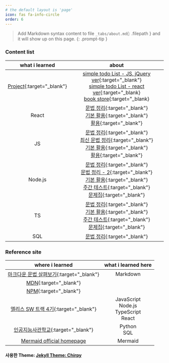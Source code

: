 ```yaml
---
# the default layout is 'page'
icon: fas fa-info-circle
order: 6
---
```


> Add Markdown syntax content to file `_tabs/about.md`{: .filepath } and it will show up on this page.
> {: .prompt-tip }

### Content list

|                                             what i learned                                             |                                                                                                                                                                                                                                                                                                                                          about                                                                                                                                                                                                                                                                                                                                           |
| :----------------------------------------------------------------------------------------------------: | :--------------------------------------------------------------------------------------------------------------------------------------------------------------------------------------------------------------------------------------------------------------------------------------------------------------------------------------------------------------------------------------------------------------------------------------------------------------------------------------------------------------------------------------------------------------------------------------------------------------------------------------------------------------------------------------: |
| [Project](https://github.com/leekh8/leekh8.github.io/tree/main/assets/lib/project/){:target="\_blank"} |                                                                                                                                  [simple todo List - JS, jQuery ver](https://github.com/leekh8/leekh8.github.io/tree/main/assets/lib/project/JS/jQuery/todoList){:target="\_blank"} <br> [simple todo List - react ver](https://github.com/leekh8/leekh8.github.io/tree/main/assets/lib/project/React/todolist/src){:target="\_blank} <br>[book store](https://kdt-gitlab.elice.io/sw_track/class_04/web_project/team01/turtle-books){:target="\_blank}                                                                                                                                  |
|                                                 React                                                  |                                                                                                                                            [문법 정리](https://github.com/leekh8/leekh8.github.io/blob/main/assets/lib/code/React/react-grammar.jsx){:target="\_blank"}<br>[기본 활용](https://github.com/leekh8/leekh8.github.io/blob/main/assets/lib/code/React/react-utilizing-basic.jsx){:target="\_blank"}<br>[활용](https://github.com/leekh8/leekh8.github.io/blob/main/assets/lib/code/React/react-utilizing.jsx){:target="\_blank"}                                                                                                                                             |
|                                                   JS                                                   |                                                                                   [문법 정리](https://github.com/leekh8/leekh8.github.io/blob/main/assets/lib/code/JS/js-grammar.js){:target="\_blank"}<br>[최신 문법 정리](https://github.com/leekh8/leekh8.github.io/blob/main/assets/lib/code/JS/js-grammar-new.js){:target="\_blank"}<br>[기본 활용](https://github.com/leekh8/leekh8.github.io/blob/main/assets/lib/code/JS/js-utilizing-basic.js){:target="\_blank"}<br>[활용](https://github.com/leekh8/leekh8.github.io/blob/main/assets/lib/code/JS/js-utilizing.js){:target="\_blank"} <br>                                                                                    |
|                                                Node.js                                                 | [문법 정리](https://github.com/leekh8/leekh8.github.io/blob/main/assets/lib/code/Node.js/nodejs-grammar.js){:target="\_blank"}<br>[문법 정리 - 2](https://github.com/leekh8/leekh8.github.io/blob/main/assets/lib/code/Node.js/nodejs-grammar-2.js){:target="\_blank"}<br>[기본 활용](https://github.com/leekh8/leekh8.github.io/blob/main/assets/lib/code/Node.js/nodejs-utilizing-basic.js){:target="\_blank"}<br>[주간 테스트](https://github.com/leekh8/leekh8.github.io/blob/main/assets/lib/code/Node.js/nodejs-weekly-test.js){:target="\_blank"}<br>[문제집](https://github.com/leekh8/leekh8.github.io/blob/main/assets/lib/code/Node.js/nodejs-workbook.js){:target="\_blank"} |
|                                                   TS                                                   |                                                                                     [문법 정리](https://github.com/leekh8/leekh8.github.io/blob/main/assets/lib/code/TS/ts-grammar.ts){:target="\_blank"}<br>[기본 활용](https://github.com/leekh8/leekh8.github.io/blob/main/assets/lib/code/TS/ts-utilizing-basic.ts){:target="\_blank"}<br>[주간 테스트](https://github.com/leekh8/leekh8.github.io/blob/main/assets/lib/code/TS/ts-weekly-test.ts){:target="\_blank"}<br>[문제집](https://github.com/leekh8/leekh8.github.io/blob/main/assets/lib/code/TS/ts-workbook.ts){:target="\_blank"}<br>                                                                                     |
|                                                  SQL                                                   |                                                                                                                                                                                                                                                                               [문법 정리](https://github.com/leekh8/leekh8.github.io/blob/main/assets/lib/code/SQL/sql-grammar.sql){:target="\_blank"}<br>                                                                                                                                                                                                                                                                               |

### Reference site

|                                                                                         where i learned                                                                                         |               what i learned here                |
| :---------------------------------------------------------------------------------------------------------------------------------------------------------------------------------------------: | :----------------------------------------------: |
| [마크다운 문법 살펴보기](https://docs.github.com/en/get-started/writing-on-github/getting-started-with-writing-and-formatting-on-github/basic-writing-and-formatting-syntax){:target="\_blank"} |                     Markdown                     |
|                                                                   [MDN](https://developer.mozilla.org/ko/){:target="\_blank"}                                                                   |                                                  |
|                                                                        [NPM](https://www.npmjs.com/){:target="\_blank"}                                                                         |                                                  |
|                                                                [엘리스 SW 트랙 4기](https://elice.training/){:target="\_blank"}                                                                 | JavaScript<br>Node.js<br>TypeScript<br>React<br> |
|                                                                [인공지능사관학교](https://gj-aischool.or.kr/){:target="\_blank"}                                                                |                Python<br>SQL<br>                 |
|                                                                      [Mermaid official homepage](https://mermaid.js.org/)                                                                       |                     Mermaid                      |

#### 사용한 Theme: [Jekyll Theme: Chirpy](https://github.com/leekh8/leekh8.github.io/blob/main/Chirpy-README.md)
